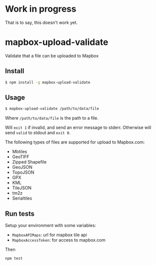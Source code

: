 # Work in progress

That is to say, this doesn't work yet.

# mapbox-upload-validate

Validate that a file can be uploaded to Mapbox


## Install

```sh
$ npm install -g mapbox-upload-validate
```

## Usage

```sh
$ mapbox-upload-validate /path/to/data/file
```

Where `/path/to/data/file` is the path to a file.

Will `exit 1` if invalid, and send an error message to stderr. Otherwise will send `valid` to stdout and `exit 0`.

The following types of files are supported for upload to Mapbox.com:
- Mbtiles
- GeoTIFF
- Zipped Shapefile
- GeoJSON
- TopoJSON
- GPX
- KML
- TileJSON
- tm2z
- Serialtiles

## Run tests

Setup your environment with some variables:
- `MapboxAPIMaps`: url for mapbox tile api
- `MapboxAccessToken`: for access to mapbox.com

Then

```
npm test
```
